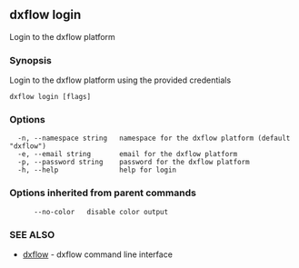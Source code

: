 ## dxflow login

Login to the dxflow platform

### Synopsis

Login to the dxflow platform using the provided credentials

```
dxflow login [flags]
```

### Options

```
  -n, --namespace string   namespace for the dxflow platform (default "dxflow")
  -e, --email string       email for the dxflow platform
  -p, --password string    password for the dxflow platform
  -h, --help               help for login
```

### Options inherited from parent commands

```
      --no-color   disable color output
```

### SEE ALSO

* [dxflow](dxflow.md)	 - dxflow command line interface

